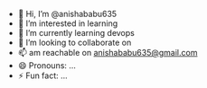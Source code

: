 - 👋 Hi, I’m @anishababu635
- 👀 I’m interested in learning
- 🌱 I’m currently learning devops
- 💞️ I’m looking to collaborate on 
- 📫 am reachable on anishababu635@gmail.com
- 😄 Pronouns: ...
- ⚡ Fun fact: ...

<!---
anishababu635/anishababu635 is a ✨ special ✨ repository because its `README.md` (this file) appears on your GitHub profile.
You can click the Preview link to take a look at your changes.
--->
